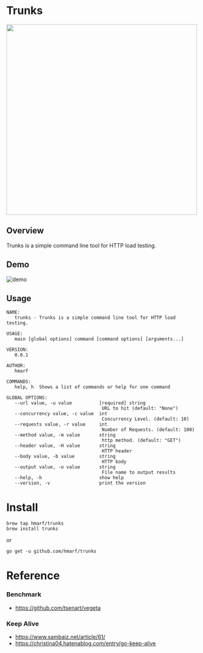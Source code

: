 # Trunks
<img src="https://github.com/hmarf/trunks/blob/master/img/trunks.jpg?raw=true" width="500px">

## Overview
Trunks is a simple command line tool for HTTP load testing. 

## Demo
![demo](https://github.com/hmarf/trunks/blob/master/img/trunks.gif)

## Usage
```
NAME:
   trunks - Trunks is a simple command line tool for HTTP load testing.

USAGE:
   main [global options] command [command options] [arguments...]

VERSION:
   0.0.1

AUTHOR:
   hmarf

COMMANDS:
   help, h  Shows a list of commands or help for one command

GLOBAL OPTIONS:
   --url value, -u value          [required] string
                                   URL to hit (default: "None")
   --concurrency value, -c value  int
                                   Concurrency Level. (default: 10)
   --requests value, -r value     int
                                   Number of Requests. (default: 100)
   --method value, -m value       string
                                   http method. (default: "GET")
   --header value, -H value       string
                                   HTTP header
   --body value, -b value         string
                                   HTTP body
   --output value, -o value       string
                                   File name to output results
   --help, -h                     show help
   --version, -v                  print the version
```

# Install
```
brew tap hmarf/trunks
brew install trunks
```

or 
```
go get -u github.com/hmarf/trunks
```

# Reference
### Benchmark
- https://github.com/tsenart/vegeta
### Keep Alive
- https://www.sambaiz.net/article/61/
- https://christina04.hatenablog.com/entry/go-keep-alive
